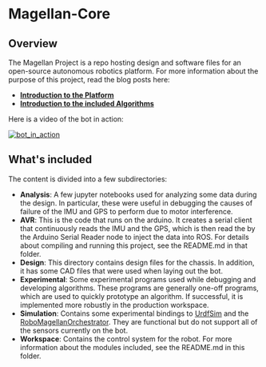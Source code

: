 # Magellan-Core

## Overview
The Magellan Project is a repo hosting design and software files for an open-source autonomous robotics platform. For more information about the purpose of this project, read the blog posts here:

* **[Introduction to the Platform](http://www.mitchellspryn.com/2019/08/05/Robust-Offroad-Rover-For-Sim2Real-Applications.html)**
* **[Introduction to the included Algorithms](http://www.mitchellspryn.com/2020/09/25/Autonomous-Navigation-In-Outdoor-Environments.html)**

Here is a video of the bot in action:

[![bot_in_action](https://img.youtube.com/vi/ldnzwXzbQqc/0.jpg)](https://www.youtube.com/watch?v=ldnzwXzbQqc)

## What's included
The content is divided into a few subdirectories:
* **Analysis**: A few jupyter notebooks used for analyzing some data during the design. In particular, these were useful in debugging the causes of failure of the IMU and GPS to perform due to motor interference.
* **AVR**: This is the code that runs on the arduino. It creates a serial client that continuously reads the IMU and the GPS, which is then read the by the Arduino Serial Reader node to inject the data into ROS. For details about compiling and running this project, see the README.md in that folder.
* **Design**: This directory contains design files for the chassis. In addition, it has some CAD files that were used when laying out the bot.
* **Experimental**: Some experimental programs used while debugging and developing algorithms. These programs are generally one-off programs, which are used to quickly prototype an algorithm. If successful, it is implemented more robustly in the production workspace.
* **Simulation**: Contains some experimental bindings to [UrdfSim](https://github.com/mitchellspryn/UrdfSim) and the [RoboMagellanOrchestrator](https://github.com/mitchellspryn/RoboMagellanOrchestrator). They are functional but do not support all of the sensors currently on the bot.
* **Workspace**: Contains the control system for the robot. For more information about the modules included, see the README.md in this folder.
